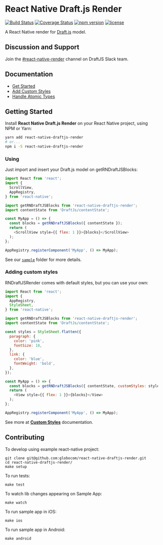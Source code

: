 # React Native Draft.js Render

[![Build Status](https://travis-ci.org/globocom/react-native-draftjs-render.svg?branch=master)](https://travis-ci.org/globocom/react-native-draftjs-render)
[![Coverage Status](https://coveralls.io/repos/github/globocom/react-native-draftjs-render/badge.svg)](https://coveralls.io/github/globocom/react-native-draftjs-render)
[![npm version](https://badge.fury.io/js/react-native-draftjs-render.svg)](https://www.npmjs.com/package/react-native-draftjs-render)
[![license](https://img.shields.io/npm/l/react-native-draftjs-render.svg)](https://github.com/globocom/react-native-draftjs-render/blob/master/LICENSE)


A React Native render for [Draft.js](http://draftjs.org/) model.

## Discussion and Support

Join the [#react-native-render](https://draftjs.slack.com/messages/react_native_render) channel on DraftJS Slack team.

## Documentation

* [Get Started](https://github.com/globocom/react-native-draftjs-render/blob/master/docs/GetStarted.md)
* [Add Custom Styles](https://github.com/globocom/react-native-draftjs-render/blob/master/docs/CustomStyles.md)
* [Handle Atomic Types](https://github.com/globocom/react-native-draftjs-render/blob/master/docs/AtomicTypes.md)

## Getting Started
Install **React Native Draft.js Render** on your React Native project, using NPM or Yarn:

```sh
yarn add react-native-draftjs-render
# or...
npm i -S react-native-draftjs-render
```

### Using
Just import and insert your Draft.js model on getRNDraftJSBlocks:

```js
import React from 'react';
import {
  ScrollView,
  AppRegistry,
} from 'react-native';

import getRNDraftJSBlocks from 'react-native-draftjs-render';
import contentState from 'DraftJs/contentState';

const MyApp = () => {
  const blocks = getRNDraftJSBlocks({ contentState });
  return (
    <ScrollView style={{ flex: 1 }}>{blocks}</ScrollView>
  );
};

AppRegistry.registerComponent('MyApp', () => MyApp);
```

See our [`sample`](https://github.com/globocom/react-native-draftjs-render/tree/master/sample) folder for more details.

### Adding custom styles
RNDraftJSRender comes with default styles, but you can use your own:

```js
import React from 'react';
import {
  AppRegistry,
  StyleSheet,
} from 'react-native';

import getRNDraftJSBlocks from 'react-native-draftjs-render';
import contentState from 'DraftJs/contentState';

const styles = StyleSheet.flatten({
  paragraph: {
    color: 'pink',
    fontSize: 18,
  },
  link: {
    color: 'blue',
    fontWeight: 'bold',
  },
});

const MyApp = () => {
  const blocks = getRNDraftJSBlocks({ contentState, customStyles: styles });
  return (
    <View style={{ flex: 1 }}>{blocks}</View>
  );
};

AppRegistry.registerComponent('MyApp', () => MyApp);
```

See more at **[Custom Styles](https://github.com/globocom/react-native-draftjs-render/blob/master/docs/CustomStyles.md)** documentation.

## Contributing

To develop using example react-native project:

```
git clone git@github.com:globocom/react-native-draftjs-render.git
cd react-native-draftjs-render/
make setup
```

To run tests:

```
make test
```

To watch lib changes appearing on Sample App:

```
make watch
```

To run sample app in iOS:

```
make ios
```

To run sample app in Android:

```
make android
```
